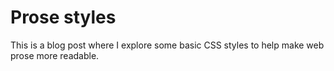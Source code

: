 # Prose styles

This is a blog post where I explore some basic CSS styles to help make web prose more readable.
